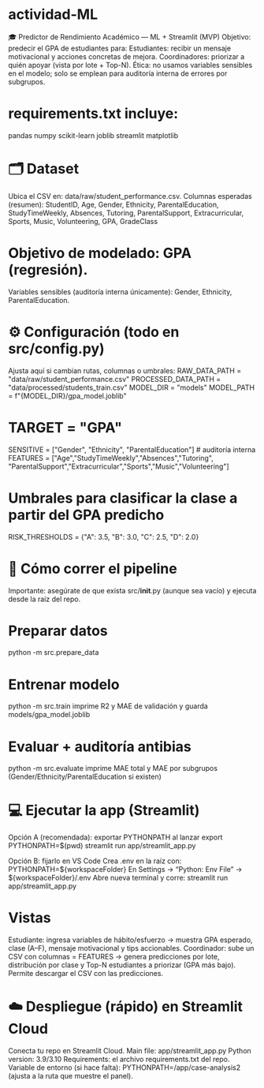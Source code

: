 # actividad-ML

🎓 Predictor de Rendimiento Académico — ML + Streamlit (MVP)
Objetivo: predecir el GPA de estudiantes para:
Estudiantes: recibir un mensaje motivacional y acciones concretas de mejora.
Coordinadores: priorizar a quién apoyar (vista por lote + Top-N).
Ética: no usamos variables sensibles en el modelo; solo se emplean para auditoría interna de errores por subgrupos.

# requirements.txt incluye:
pandas
numpy
scikit-learn
joblib
streamlit
matplotlib


# 🗂️ Dataset
Ubica el CSV en: data/raw/student_performance.csv.
Columnas esperadas (resumen):
StudentID, Age, Gender, Ethnicity, ParentalEducation, StudyTimeWeekly, Absences, Tutoring, ParentalSupport, Extracurricular, Sports, Music, Volunteering, GPA, GradeClass

# Objetivo de modelado: GPA (regresión).
Variables sensibles (auditoría interna únicamente): Gender, Ethnicity, ParentalEducation.

# ⚙️ Configuración (todo en src/config.py)
Ajusta aquí si cambian rutas, columnas o umbrales:
RAW_DATA_PATH        = "data/raw/student_performance.csv"
PROCESSED_DATA_PATH  = "data/processed/students_train.csv"
MODEL_DIR            = "models"
MODEL_PATH           = f"{MODEL_DIR}/gpa_model.joblib"

# TARGET     = "GPA"
SENSITIVE  = ["Gender", "Ethnicity", "ParentalEducation"]   # auditoría interna
FEATURES   = ["Age","StudyTimeWeekly","Absences","Tutoring",
              "ParentalSupport","Extracurricular","Sports","Music","Volunteering"]

# Umbrales para clasificar la clase a partir del GPA predicho
RISK_THRESHOLDS = {"A": 3.5, "B": 3.0, "C": 2.5, "D": 2.0}


# 🚀 Cómo correr el pipeline

Importante: asegúrate de que exista src/__init__.py (aunque sea vacío)
y ejecuta desde la raíz del repo.

# Preparar datos
python -m src.prepare_data

# Entrenar modelo
python -m src.train
imprime R2 y MAE de validación y guarda models/gpa_model.joblib


# Evaluar + auditoría antibias
python -m src.evaluate
imprime MAE total y MAE por subgrupos (Gender/Ethnicity/ParentalEducation si existen)

# 💻 Ejecutar la app (Streamlit)
Opción A (recomendada): exportar PYTHONPATH al lanzar
export PYTHONPATH=$(pwd)
streamlit run app/streamlit_app.py

Opción B: fijarlo en VS Code
Crea .env en la raíz con: PYTHONPATH=${workspaceFolder}
En Settings → “Python: Env File” → ${workspaceFolder}/.env
Abre nueva terminal y corre: streamlit run app/streamlit_app.py

# Vistas
Estudiante: ingresa variables de hábito/esfuerzo →
muestra GPA esperado, clase (A–F), mensaje motivacional y tips accionables.
Coordinador: sube un CSV con columnas = FEATURES →
genera predicciones por lote, distribución por clase y Top-N estudiantes a priorizar (GPA más bajo).
Permite descargar el CSV con las predicciones.

# ☁️ Despliegue (rápido) en Streamlit Cloud
Conecta tu repo en Streamlit Cloud.
Main file: app/streamlit_app.py
Python version: 3.9/3.10
Requirements: el archivo requirements.txt del repo.
Variable de entorno (si hace falta): PYTHONPATH=/app/case-analysis2 (ajusta a la ruta que muestre el panel).

